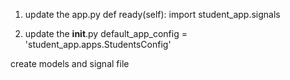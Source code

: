 1. update the app.py
   def ready(self):
   import student_app.signals

2. update the **init**.py
   default_app_config = 'student_app.apps.StudentsConfig'

create models and signal file
